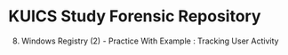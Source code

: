 KUICS Study Forensic Repository
==============================================================================

8.  Windows Registry (2)		- Practice With Example : Tracking User Activity